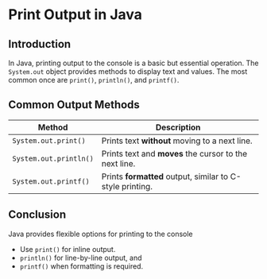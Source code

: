 # Print Output in Java

## Introduction

In Java, printing output to the console is a basic but essential operation. The `System.out` object provides methods to display text and values. The most common once are `print()`, `println()`, and `printf()`.

## Common Output Methods

| **Method** | **Description** |
|------------|-----------------|
| `System.out.print()` | Prints text **without** moving to a next line. |
| `System.out.println()` | Prints text and **moves** the cursor to the next line. |
| `System.out.printf()` | Prints **formatted** output, similar to C-style printing. |

## Conclusion

Java provides flexible options for printing to the console

- Use `print()` for inline output.
- `println()` for line-by-line output, and
- `printf()` when formatting is required.
